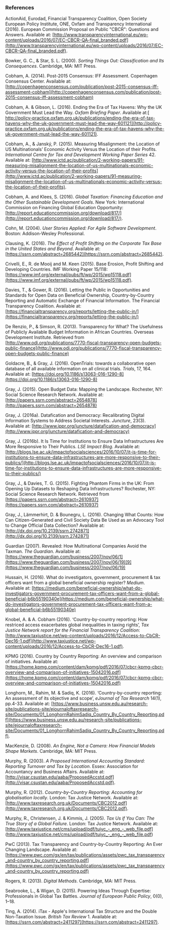 ### References

ActionAid, Eurodad, Financial Transparency Coalition, Open Society European Policy Institute, ONE, Oxfam and Transparency International (2016). European Commission Proposal on Public "CBCR": Questions and Answers. Available at: [http://www.transparencyinternational.eu/wp-content/uploads/2016/07/EC-CBCR-QA-final_branded.pdf](http://www.transparencyinternational.eu/wp-content/uploads/2016/07/EC-CBCR-QA-final_branded.pdf).

Bowker, G. C., & Star, S. L. (2000). *Sorting Things Out: Classification and Its Consequences*. Cambridge, MA: MIT Press.

Cobham, A. (2014). Post-2015 Consensus: IFF Assessment. Copenhagen Consensus Center. Available at: [http://copenhagenconsensus.com/publication/post-2015-consensus-iff-assessment-cobham](http://copenhagenconsensus.com/publication/post-2015-consensus-iff-assessment-cobham)

Cobham, A. & Gibson, L. (2016). Ending the Era of Tax Havens: Why the UK Government Must Lead the Way. *Oxfam Briefing Paper*. Available at:[ http://policy-practice.oxfam.org.uk/publications/ending-the-era-of-tax-havens-why-the-uk-government-must-lead-the-way-601121](http://policy-practice.oxfam.org.uk/publications/ending-the-era-of-tax-havens-why-the-uk-government-must-lead-the-way-601121).

Cobham, A., & Janský, P. (2015). Measuring Misalignment: the Location of US Multinationals’ Economic Activity Versus the Location of their Profits. *International Centre for Tax and Development Working Paper Series* 42. Available at: [http://www.ictd.ac/publication/2-working-papers/91-measuring-misalignment-the-location-of-us-multinationals-economic-activity-versus-the-location-of-their-profits](http://www.ictd.ac/publication/2-working-papers/91-measuring-misalignment-the-location-of-us-multinationals-economic-activity-versus-the-location-of-their-profits).

Cobham, A. and Klees, S. (2016). *Global Taxation: Financing Education and the Other Sustainable Development Goals*. New York: International Commission on Financing Global Education Opportunity: [http://report.educationcommission.org/download/817/](http://report.educationcommission.org/download/817/).

Cohn, M. (2004). *User Stories Applied: For Agile Software Development*. Boston: Addison-Wesley Professional.

Clausing, K. (2016). *The Effect of Profit Shifting on the Corporate Tax Base in the United States and Beyond*. Available at: [https://ssrn.com/abstract=2685442](https://ssrn.com/abstract=2685442).

Crivelli, E., R. de Mooij and M. Keen (2015). Base Erosion, Profit Shifting and Developing Countries. IMF Working Paper 15/118: [https://www.imf.org/external/pubs/ft/wp/2015/wp15118.pdf](https://www.imf.org/external/pubs/ft/wp/2015/wp15118.pdf).

Davies, T., & Gower, R. (2016). Letting the Public in Opportunities and Standards for Open Data on Beneficial Ownership, Country-by-Country Reporting and Automatic Exchange of Financial Information. The Financial Transparency Coalition. Available at: [https://financialtransparency.org/reports/letting-the-public-in/](https://financialtransparency.org/reports/letting-the-public-in/)

De Renzio, P., & Simson, R. (2013). Transparency for What? The Usefulness of Publicly Available Budget Information in African Countries. Overseas Development Institute. Retrieved from [http://www.odi.org/publications/7770-fiscal-transparency-open-budgets-public-finance](http://www.odi.org/publications/7770-fiscal-transparency-open-budgets-public-finance)

Goldacre, B., & Gray, J. (2016). OpenTrials: towards a collaborative open database of all available information on all clinical trials. *Trials*, 17, 164. Available at: [https://doi.org/10.1186/s13063-016-1290-8](https://doi.org/10.1186/s13063-016-1290-8)

Gray, J. (2015). Open Budget Data: Mapping the Landscape. Rochester, NY: Social Science Research Network. Available at: [http://papers.ssrn.com/abstract=2654878](http://papers.ssrn.com/abstract=2654878)

Gray, J. (2016a). Datafication and Democracy: Recalibrating Digital Information Systems to Address Societal Interests. *Juncture*, 23(3). Available at: [http://www.ippr.org/juncture/datafication-and-democracy](http://www.ippr.org/juncture/datafication-and-democracy)

Gray, J. (2016b). It Is Time for Institutions to Ensure Data Infrastructures Are More Responsive to Their Publics. *LSE Impact Blog*. Available at: [http://blogs.lse.ac.uk/impactofsocialsciences/2016/10/07/it-is-time-for-institutions-to-ensure-data-infrastructures-are-more-responsive-to-their-publics/](http://blogs.lse.ac.uk/impactofsocialsciences/2016/10/07/it-is-time-for-institutions-to-ensure-data-infrastructures-are-more-responsive-to-their-publics/)

Gray, J., & Davies, T. G. (2015). Fighting Phantom Firms in the UK: From Opening Up Datasets to Reshaping Data Infrastructures? Rochester, NY: Social Science Research Network. Retrieved from [https://papers.ssrn.com/abstract=2610937](https://papers.ssrn.com/abstract=2610937)

Gray, J., Lämmerhirt, D. & Bounegru, L. (2016). Changing What Counts: How Can Citizen-Generated and Civil Society Data Be Used as an Advocacy Tool to Change Official Data Collection? Available at: [http://dx.doi.org/10.2139/ssrn.2742871](http://dx.doi.org/10.2139/ssrn.2742871)

Guardian (2007). Revealed: How Multinational Companies Avoid the Taxman. *The Guardian*. Available at: [https://www.theguardian.com/business/2007/nov/06/1](https://www.theguardian.com/business/2007/nov/06/19)[9](https://www.theguardian.com/business/2007/nov/06/19)

Hussain, H. (2016). What do investigators, government, procurement & tax officers want from a global beneficial ownership register? *Medium*. Available at: [https://medium.com/beneficial-ownership/what-do-investigators-government-procurement-tax-officers-want-from-a-global-beneficial-b6b55190340e](https://medium.com/beneficial-ownership/what-do-investigators-government-procurement-tax-officers-want-from-a-global-beneficial-b6b55190340e)

Knobel, A. & A. Cobham (2016). ‘Country-by-country reporting: How restriced access exacerbates global inequalities in taxing rights’, *Tax Justice Network report for the Financial Transparency Coalition*:  [http://www.taxjustice.net/wp-content/uploads/2016/12/Access-to-CbCR-Dec16-1.pdf](http://www.taxjustice.net/wp-content/uploads/2016/12/Access-to-CbCR-Dec16-1.pdf).

KPMG (2016). Country by Country Reporting: An overview and comparison of initiatives. Available at: [https://home.kpmg.com/content/dam/kpmg/pdf/2016/07/cbcr-kpmg-cbcr-overview-and-comparison-of-initiatives-15042016.pdf](https://home.kpmg.com/content/dam/kpmg/pdf/2016/07/cbcr-kpmg-cbcr-overview-and-comparison-of-initiatives-15042016.pdf)

Longhorn, M., Rahim, M. & Sadiq, K. (2016). ‘Country-by-country reporting: An assessment of its objective and scope’, *eJournal of Tax Research* 14(1), pp.4-33. Available at: [https://www.business.unsw.edu.au/research-site/publications-site/ejournaloftaxresearch-site/Documents/01_LonghornRahimSadiq_Country_By_Country_Reporting.pdf](https://www.business.unsw.edu.au/research-site/publications-site/ejournaloftaxresearch-site/Documents/01_LonghornRahimSadiq_Country_By_Country_Reporting.pdf).

MacKenzie, D. (2008). *An Engine, Not a Camera: How Financial Models Shape Markets*. Cambridge, MA: MIT Press.

Murphy, R. (2003). *A Proposed International Accounting Standard: Reporting Turnover and Tax by Location*. Essex: Association for Accountancy and Business Affairs. Available at: [http://visar.csustan.edu/aaba/ProposedAccstd.pdf](http://visar.csustan.edu/aaba/ProposedAccstd.pdf).

Murphy, R. (2012). *Country-by-Country Reporting: Accounting for globalisation locally*. London: Tax Justice Network. Available at: [http://www.taxresearch.org.uk/Documents/CBC2012.pdf](http://www.taxresearch.org.uk/Documents/CBC2012.pdf).

Murphy, R., Christensen, J. & Kimmis, J. (2005). *Tax Us if You Can: The True Story of a Global Failure*. London: Tax Justice Network. Available at: [http://www.taxjustice.net/cms/upload/pdf/tuiyc_-_eng_-_web_file.pdf] (http://www.taxjustice.net/cms/upload/pdf/tuiyc_-_eng_-_web_file.pdf)

PwC (2013). Tax Transparency and Country-by-Country Reporting: An Ever Changing Landscape. Available at: [https://www.pwc.com/gx/en/tax/publications/assets/pwc_tax_transparency_and-country_by_country_reporting.pdf](https://www.pwc.com/gx/en/tax/publications/assets/pwc_tax_transparency_and-country_by_country_reporting.pdf)

Rogers, R. (2013). *Digital Methods*. Cambridge, MA: MIT Press.

Seabrooke, L., & Wigan, D. (2015). Powering Ideas Through Expertise: Professionals in Global Tax Battles. *Journal of European Public Policy*, 0(0), 1–18.

Ting, A. (2014). iTax - Apple's International Tax Structure and the Double Non-Taxation Issue. *British Tax Review* 1. Available at: [https://ssrn.com/abstract=2411297](https://ssrn.com/abstract=2411297).
